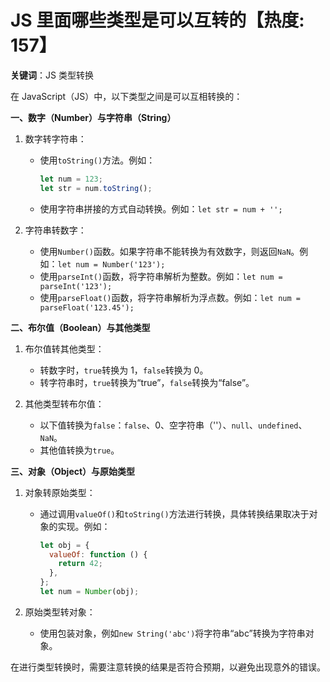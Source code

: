 # JS 里面哪些类型是可以互转的【热度: 157】

**关键词**：JS 类型转换

在 JavaScript（JS）中，以下类型之间是可以互相转换的：

**一、数字（Number）与字符串（String）**

1. 数字转字符串：

   - 使用`toString()`方法。例如：
     ```javascript
     let num = 123;
     let str = num.toString();
     ```
   - 使用字符串拼接的方式自动转换。例如：`let str = num + '';`

2. 字符串转数字：
   - 使用`Number()`函数。如果字符串不能转换为有效数字，则返回`NaN`。例如：`let num = Number('123');`
   - 使用`parseInt()`函数，将字符串解析为整数。例如：`let num = parseInt('123');`
   - 使用`parseFloat()`函数，将字符串解析为浮点数。例如：`let num = parseFloat('123.45');`

**二、布尔值（Boolean）与其他类型**

1. 布尔值转其他类型：

   - 转数字时，`true`转换为 1，`false`转换为 0。
   - 转字符串时，`true`转换为“true”，`false`转换为“false”。

2. 其他类型转布尔值：
   - 以下值转换为`false`：`false`、0、空字符串（''）、`null`、`undefined`、`NaN`。
   - 其他值转换为`true`。

**三、对象（Object）与原始类型**

1. 对象转原始类型：

   - 通过调用`valueOf()`和`toString()`方法进行转换，具体转换结果取决于对象的实现。例如：
     ```javascript
     let obj = {
       valueOf: function () {
         return 42;
       },
     };
     let num = Number(obj);
     ```

2. 原始类型转对象：
   - 使用包装对象，例如`new String('abc')`将字符串“abc”转换为字符串对象。

在进行类型转换时，需要注意转换的结果是否符合预期，以避免出现意外的错误。